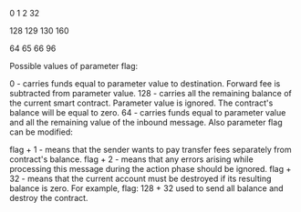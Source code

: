 0 1 2 32

128 129 130 160

64 65 66 96

Possible values of parameter flag:

0 - carries funds equal to parameter value to destination. Forward fee is subtracted from parameter value.
128 - carries all the remaining balance of the current smart contract. Parameter value is ignored. The contract's balance will be equal to zero.
64 - carries funds equal to parameter value and all the remaining value of the inbound message.
Also parameter flag can be modified:

flag + 1 - means that the sender wants to pay transfer fees separately from contract's balance.
flag + 2 - means that any errors arising while processing this message during the action phase should be ignored.
flag + 32 - means that the current account must be destroyed if its resulting balance is zero. For example, flag: 128 + 32 used to send all balance and destroy the contract.

